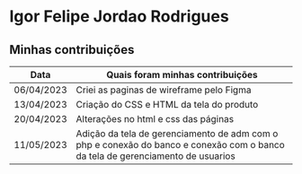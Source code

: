 # Igor Felipe Jordao Rodrigues


## Minhas contribuições

| Data       | Quais foram minhas contribuições |
|------------|----------------------------------|
| 06/04/2023 |Criei as paginas de wireframe pelo Figma |
| 13/04/2023 | Criação do CSS e HTML da tela do produto |
| 20/04/2023 | Alterações no html e css das páginas |
| 11/05/2023 | Adição da tela de gerenciamento de adm com o php e conexão do banco e conexão com o banco da tela de gerenciamento de usuarios |

